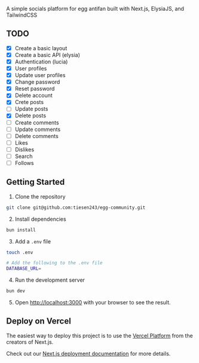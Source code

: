 A simple socials platform for egg antifan built with Next.js, ElysiaJS, and TailwindCSS

## TODO

- [x] Create a basic layout
- [x] Create a basic API (elysia)
- [x] Authentication (lucia)
- [x] User profiles
- [x] Update user profiles
- [x] Change password
- [x] Reset password
- [x] Delete account
- [x] Crete posts
- [ ] Update posts
- [x] Delete posts
- [ ] Create comments
- [ ] Update comments
- [ ] Delete comments
- [ ] Likes
- [ ] Dislikes
- [ ] Search
- [ ] Follows

## Getting Started

1. Clone the repository

```bash
git clone git@github.com:tiesen243/egg-community.git
```

2. Install dependencies

```bash
bun install
```

3. Add a `.env` file

```bash
touch .env

# Add the following to the .env file
DATABASE_URL=
```

4. Run the development server

```bash
bun dev
```

5. Open [http://localhost:3000](http://localhost:3000) with your browser to see the result.

## Deploy on Vercel

The easiest way to deploy this project is to use the [Vercel Platform](https://vercel.com/new?utm_source=github&utm_medium=repository&utm_campaign=tiesen243/egg-community) from the creators of Next.js.

Check out our [Next.js deployment documentation](https://nextjs.org/docs/deployment) for more details.
